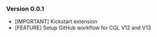 ### Version 0.0.1
- [IMPORTANT] Kickstart extension
- [FEATURE] Setup GitHub workflow for CGL V12 and V13
